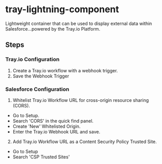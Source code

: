 # tray-lightning-component

Lightweight container that can be used to display external data within Salesforce...powered by the Tray.io Platform.

## Steps

### Tray.io Configuration

1. Create a Tray.io workflow with a webhook trigger.
2. Save the Webhook Trigger

### Salesforce Configuration

1. Whitelist Tray.io Workflow URL for cross-origin resource sharing (CORS).
  - Go to Setup.
  - Search 'CORS' in the quick find panel.
  - Create 'New' Whitelisted Origin.
  - Enter the Tray.io Webhook URL and save.
2. Add Tray.io Workflow URL as a Content Security Policy Trusted Site.
  - Go to Setup
  - Search 'CSP Trusted Sites' 
